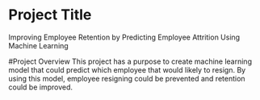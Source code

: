 # Project Title
Improving Employee Retention by Predicting Employee Attrition Using Machine Learning

#Project Overview
This project has a purpose to create machine learning model that could predict which employee that would likely to resign. By using this model, employee resigning could be prevented and retention could be improved.
